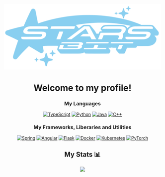 <img src="starsbit_logo_transparent_blue.png"/>
<h1 align="center">Welcome to my profile!</h1>
<h3 align="center">My Languages</h3>
<p align="center">
    <a href="https://www.typescriptlang.org/" target="_blank"><img alt="TypeScript" src="https://img.shields.io/badge/TypeScript-007ACC?style=for-the-badge&logo=typescript&logoColor=white" /></a>
    <a href="https://www.python.org/" target="_blank"><img alt="Python" src="https://img.shields.io/badge/Python-14354C?style=for-the-badge&logo=python&logoColor=white"/></a>
    <a href="https://www.java.com/en/" target="_blank"><img alt="Java" src="https://img.shields.io/badge/Java-ED8B00?style=for-the-badge&logo=java&logoColor=white"/></a>
  <a href="https://cplusplus.com/" target="_blank"><img alt="C++" src="https://img.shields.io/badge/c++-%2300599C.svg?style=for-the-badge&logo=c%2B%2B&logoColor=white"/></a>
</p>

<h3 align="center">My Frameworks, Liberaries and Utilities</h3>
<p align="center">
    <a href="https://spring.io/" target="_blank"><img alt="Spring" src="https://img.shields.io/badge/Spring-6DB33F?style=for-the-badge&logo=spring&logoColor=white"/></a>
    <a href="https://angular.io/" target="_blank"><img alt="Angular" src="https://img.shields.io/badge/Angular-DD0031?style=for-the-badge&logo=angular&logoColor=white"/></a>
    <a href="https://flask.palletsprojects.com/" target="_blank"><img alt="Flask" src="https://img.shields.io/badge/Flask-000000?style=for-the-badge&logo=flask&logoColor=white"/></a>
    <a href="https://www.docker.com/" target="_blank"><img alt="Docker" src="https://img.shields.io/static/v1?style=for-the-badge&message=Docker&color=2496ED&logo=Docker&logoColor=FFFFFF&label="/></a>
    <a href="https://kubernetes.io/" target="_blank"><img alt="Kubernetes" src="https://img.shields.io/static/v1?style=for-the-badge&message=Kubernetes&color=326CE5&logo=Kubernetes&logoColor=FFFFFF&label="/></a>
    <a href="https://pytorch.org/" target="_blank"><img alt="PyTorch" src="https://img.shields.io/static/v1?style=for-the-badge&message=PyTorch&color=EE4C2C&logo=PyTorch&logoColor=FFFFFF&label="/></a>
</p>

<h2 align="center">My Stats 📊</h2>
<p align="center">
  <!-- <a href="https://github.com/starsbit"><img align="center" src="https://github-readme-stats.vercel.app/api?username=starsbit&show_icons=true&count_private=true&theme=dracula" width="350"></a> !-->
  <a href="https://github.com/starsbit"><img align="center"  src="https://github-readme-stats.vercel.app/api/top-langs?username=starsbit&show_icons=true&locale=en&layout=compact&theme=github_dark&count_private=true&hide_border=true" width="350"></a>
</p>
